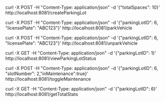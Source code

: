 curl -X POST -H "Content-Type: application/json" -d '{"totalSpaces": 10}' http://localhost:8081/createParkingLot

curl -X POST -H "Content-Type: application/json" -d '{"parkingLotID": 6, "licensePlate": "ABC123"}' http://localhost:8081/parkVehicle

curl -X POST -H "Content-Type: application/json" -d '{"parkingLotID": 6, "licensePlate": "ABC123"}' http://localhost:8081/unparkVehicle

curl -X GET -H "Content-Type: application/json" -d '{"parkingLotID": 1}' http://localhost:8081/viewParkingLotStatus

curl -X POST -H "Content-Type: application/json" -d '{"parkingLotID": 6, "slotNumber": 2,"inMaintenance":true}' http://localhost:8081/toggleMaintenance

curl -X GET -H "Content-Type: application/json" -d '{"parkingLotID": 6}' http://localhost:8081/getTotalStats
